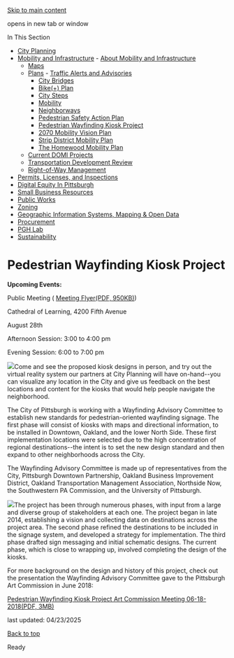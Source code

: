 [Skip to main content](https://www.pittsburghpa.gov/Business-Development/Mobility-and-Infrastructure/Plans/Pedestrian-Wayfinding-Kiosk-Project#main-content)

opens in new tab or window

In This Section

- [City Planning](https://www.pittsburghpa.gov/Business-Development/City-Planning)
- [Mobility and Infrastructure](https://www.pittsburghpa.gov/Business-Development/Mobility-and-Infrastructure)  - [About Mobility and Infrastructure](https://www.pittsburghpa.gov/Business-Development/Mobility-and-Infrastructure/About-Mobility-and-Infrastructure)
  - [Maps](https://www.pittsburghpa.gov/Business-Development/Mobility-and-Infrastructure/Maps)
  - [Plans](https://www.pittsburghpa.gov/Business-Development/Mobility-and-Infrastructure/Plans)    - [Traffic Alerts and Advisories](https://www.pittsburghpa.gov/Business-Development/Mobility-and-Infrastructure/Plans/Traffic-Alerts-and-Advisories)
    - [City Bridges](https://www.pittsburghpa.gov/Business-Development/Mobility-and-Infrastructure/Plans/City-Bridges)
    - [Bike(+) Plan](https://www.pittsburghpa.gov/Business-Development/Mobility-and-Infrastructure/Plans/Bike-Plan)
    - [City Steps](https://www.pittsburghpa.gov/Business-Development/Mobility-and-Infrastructure/Plans/City-Steps)
    - [Mobility](https://www.pittsburghpa.gov/Business-Development/Mobility-and-Infrastructure/Plans/Mobility)
    - [Neighborways](https://www.pittsburghpa.gov/Business-Development/Mobility-and-Infrastructure/Plans/Neighborways)
    - [Pedestrian Safety Action Plan](https://www.pittsburghpa.gov/Business-Development/Mobility-and-Infrastructure/Plans/Pedestrian-Safety-Action-Plan)
    - [Pedestrian Wayfinding Kiosk Project](https://www.pittsburghpa.gov/Business-Development/Mobility-and-Infrastructure/Plans/Pedestrian-Wayfinding-Kiosk-Project)
    - [2070 Mobility Vision Plan](https://www.pittsburghpa.gov/Business-Development/Mobility-and-Infrastructure/Plans/2070-Mobility-Vision-Plan)
    - [Strip District Mobility Plan](https://www.pittsburghpa.gov/Business-Development/Mobility-and-Infrastructure/Plans/Strip-District-Mobility-Plan)
    - [The Homewood Mobility Plan](https://www.pittsburghpa.gov/Business-Development/Mobility-and-Infrastructure/Plans/The-Homewood-Mobility-Plan)
  - [Current DOMI Projects](https://www.pittsburghpa.gov/Business-Development/Mobility-and-Infrastructure/Current-DOMI-Projects)
  - [Transportation Development Review](https://www.pittsburghpa.gov/Business-Development/Mobility-and-Infrastructure/Transportation-Development-Review)
  - [Right-of-Way Management](https://www.pittsburghpa.gov/Business-Development/Mobility-and-Infrastructure/Right-of-Way-Management)
- [Permits, Licenses, and Inspections](https://www.pittsburghpa.gov/Business-Development/Permits-Licenses-and-Inspections)
- [Digital Equity In Pittsburgh](https://www.pittsburghpa.gov/Business-Development/Digital-Equity-In-Pittsburgh)
- [Small Business Resources](https://www.pittsburghpa.gov/Business-Development/Small-Business-Resources)
- [Public Works](https://www.pittsburghpa.gov/Business-Development/Public-Works)
- [Zoning](https://www.pittsburghpa.gov/Business-Development/Zoning)
- [Geographic Information Systems, Mapping & Open Data](https://www.pittsburghpa.gov/Business-Development/Geographic-Information-Systems-Mapping-Open-Data)
- [Procurement](https://www.pittsburghpa.gov/Business-Development/Procurement)
- [PGH Lab](https://www.pittsburghpa.gov/Business-Development/PGH-Lab)
- [Sustainability](https://www.pittsburghpa.gov/Business-Development/Sustainability)

# Pedestrian Wayfinding Kiosk Project

**Upcoming Events:**

Public Meeting ( [Meeting Flyer(PDF, 950KB)](https://www.pittsburghpa.gov/files/assets/city/v/1/domi/documents/3536_kiosk_public_meeting_08_15_2018.pdf))

Cathedral of Learning, 4200 Fifth Avenue

August 28th

Afternoon Session: 3:00 to 4:00 pm

Evening Session: 6:00 to 7:00 pm

![](https://www.pittsburghpa.gov/files/assets/city/v/1/domi/images/3533_event.png)Come and see the proposed kiosk designs in person, and try out the virtual reality system our partners at City Planning will have on-hand--you can visualize any location in the City and give us feedback on the best locations and content for the kiosks that would help people navigate the neighborhood.

The City of Pittsburgh is working with a Wayfinding Advisory Committee to establish new standards for pedestrian-oriented wayfinding signage. The first phase will consist of kiosks with maps and directional information, to be installed in Downtown, Oakland, and the lower North Side. These first implementation locations were selected due to the high concentration of regional destinations--the intent is to set the new design standard and then expand to other neighborhoods across the City.

The Wayfinding Advisory Committee is made up of representatives from the City, Pittsburgh Downtown Partnership, Oakland Business Improvement District, Oakland Transportation Management Association, Northside Now, the Southwestern PA Commission, and the University of Pittsburgh.

![](https://www.pittsburghpa.gov/files/assets/city/v/1/domi/images/3537_event_outside.png)The project has been through numerous phases, with input from a large and diverse group of stakeholders at each one. The project began in late 2014, establishing a vision and collecting data on destinations across the project area. The second phase refined the destinations to be included in the signage system, and developed a strategy for implementation. The third phase drafted sign messaging and initial schematic designs. The current phase, which is close to wrapping up, involved completing the design of the kiosks.

For more background on the design and history of this project, check out the presentation the Wayfinding Advisory Committee gave to the Pittsburgh Art Commission in June 2018:

[Pedestrian Wayfinding Kiosk Project Art Commission Meeting 06-18-2018(PDF, 3MB)](https://www.pittsburghpa.gov/files/assets/city/v/1/domi/documents/3539_pedestrian_wayfinding_kiosk_art_commision_06_18_2018.pdf)

last updated: 04/23/2025

[Back to top](https://www.pittsburghpa.gov/Business-Development/Mobility-and-Infrastructure/Plans/Pedestrian-Wayfinding-Kiosk-Project#body-top)

Ready
